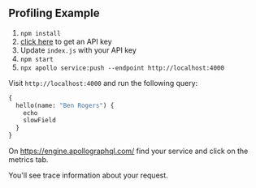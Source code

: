 ## Profiling Example

1. `npm install`
1. [click here](https://engine.apollographql.com/) to get an API key
1. Update `index.js` with your API key
1. `npm start`
1. `npx apollo service:push --endpoint http://localhost:4000`

Visit `http://localhost:4000` and run the following query:

```graphql
{
  hello(name: "Ben Rogers") {
    echo
    slowField
  }
}
```

On https://engine.apollographql.com/ find your service and click on the metrics tab.

You'll see trace information about your request.
